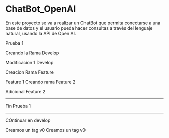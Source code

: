 # ChatBot_OpenAI

En este proyecto se va a realizar un ChatBot que permita conectarse a una base de datos y el usuario pueda hacer consultas a través del lenguaje natural, usando la API de Open AI.

Prueba 1

Creando la Rama Develop

Modificacion 1 Develop

Creacion Rama Feature

Feature 1
Creando rama Feature 2

Adicional Feature 2

****************************
Fin Prueba 1
****************************


COntinuar en develop

Creamos un tag v0
Creamos un tag v0